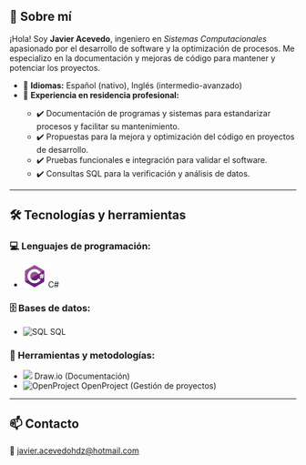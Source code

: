 <h2>📌 Sobre mí</h2>
<p>¡Hola! Soy <strong>Javier Acevedo</strong>, ingeniero en <em>Sistemas Computacionales</em> apasionado por el desarrollo de software y la optimización de procesos. Me especializo en la documentación y mejoras de código para mantener y potenciar los proyectos.</p>

<ul>
  <li>📍 <strong>Idiomas:</strong> Español (nativo), Inglés (intermedio-avanzado)</li>
  <li>💼 <strong>Experiencia en residencia profesional:</strong></li>
  <ul>
    <li>✔️ Documentación de programas y sistemas para estandarizar procesos y facilitar su mantenimiento.</li>
    <li>✔️ Propuestas para la mejora y optimización del código en proyectos de desarrollo.</li>
    <li>✔️ Pruebas funcionales e integración para validar el software.</li>
    <li>✔️ Consultas SQL para la verificación y análisis de datos.</li>
  </ul>
</ul>

---

<h2>🛠️ Tecnologías y herramientas</h2>

<h3>💻 Lenguajes de programación:</h3>
<ul>
  <li><img src="https://raw.githubusercontent.com/devicons/devicon/master/icons/csharp/csharp-original.svg" alt="C#" width="40"/> C#</li>
</ul>

<h3>🗄️ Bases de datos:</h3>
<ul>
  <li><img src="https://th.bing.com/th/id/R.b25bae44ff516c7dcc3eacdb14d2c499?rik=WHZv1aXyAdFq4A&pid=ImgRaw&r=0" alt="SQL" width="40"/> SQL</li>
</ul>

<h3>📌 Herramientas y metodologías:</h3>
<ul>
  <li><img src="https://www.nucleiotechnologies.com/wp-content/uploads/2021/08/drawio.jpg" width="40"/> Draw.io (Documentación)</li>
  <li><img src="https://www.openproject.org/assets/images/press/openproject-icon-original-color-d69b9220.png" alt="OpenProject" width="40"/> OpenProject (Gestión de proyectos)</li>
</ul>

---

<h2>📫 Contacto</h2>
<p>📧 <a href="mailto:javier.acevedohdz@hotmail.com">javier.acevedohdz@hotmail.com</a></p>
